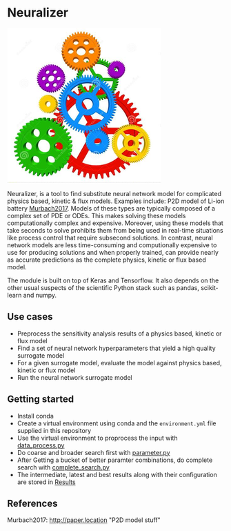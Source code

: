 # Neuralizer

![Neuralizer logo](https://github.com/BeckResearchLab/Neuralizer/blob/organizer/Logo.png)

Neuralizer, is a tool to find substitute neural network model for complicated physics based, kinetic & flux models. Examples include: P2D model of Li-ion battery [Murbach2017](#Murbach2017). Models of these types are typically composed of a complex set of PDE or ODEs. This makes solving these models computationally complex and expensive.  Moreover, using these models that take seconds to solve prohibits them from being used in real-time situations like process control that require subsecond solutions. In contrast, neural network models are less time-consuming and computionally expensive to use for producing solutions and when properly trained, can provide nearly as accurate predictions as the complete physics, kinetic or flux based model.

The module is built on top of Keras and Tensorflow.  It also depends on the other usual suspects of the scientific Python stack such as pandas, scikit-learn and numpy.

Use cases
----------------
* Preprocess the sensitivity analysis results of a physics based, kinetic or flux model
* Find a set of neural network hyperparameters that yield a high quality surrogate model
* For a given surrogate model, evaluate the model against physics based, kinetic or flux model
* Run the neural network surrogate model

Getting started
-----------------
* Install conda
* Create a virtual environment using conda and the `environment.yml` file supplied in this repository
* Use the virtual environment to proprocess the input with [data_process.py](https://github.com/BeckResearchLab/Neuralizer/blob/organizer/model_create/data_process.py)
* Do coarse and broader  search first with [parameter.py](https://github.com/BeckResearchLab/Neuralizer/blob/organizer/model_create/parameter.py)
* After Getting a bucket of better paramter combinations, do complete search with [complete_search.py](https://github.com/BeckResearchLab/Neuralizer/blob/organizer/model_create/complete_search.py)
* The intermediate, latest and best results along with their configuration are stored in [Results](https://github.com/BeckResearchLab/Neuralizer/tree/organizer/model_create/Results)


References
-----------------
<a name="Murbach2017">Murbach2017: http://paper.location "P2D model stuff"</a>
